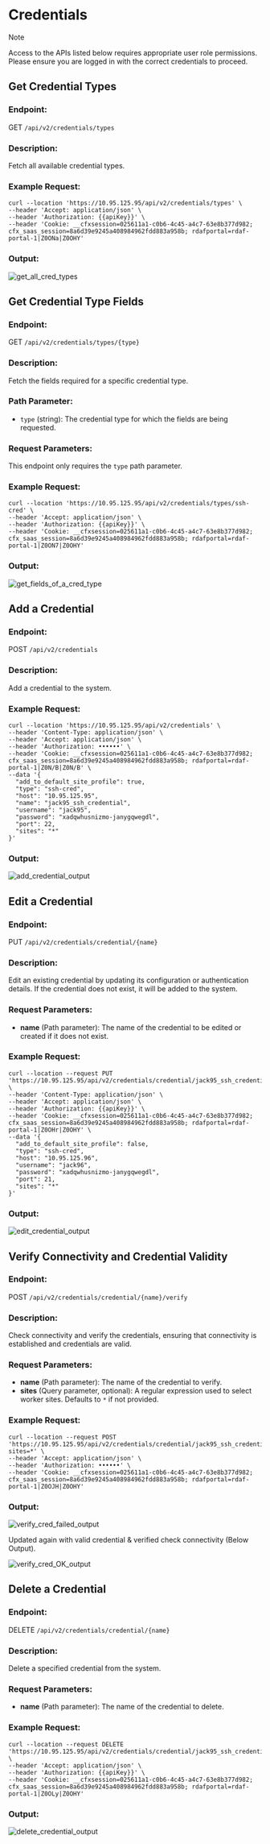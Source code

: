 # Credentials

> [!NOTE]
> Access to the APIs listed below requires appropriate user role permissions. Please ensure you are logged in with the correct credentials to proceed.

## Get Credential Types

### Endpoint:
GET `/api/v2/credentials/types`

### Description:
Fetch all available credential types.

### Example Request:
```shell cURL
curl --location 'https://10.95.125.95/api/v2/credentials/types' \
--header 'Accept: application/json' \
--header 'Authorization: {{apiKey}}' \
--header 'Cookie: __cfxsession=025611a1-c0b6-4c45-a4c7-63e8b377d982; cfx_saas_session=8a6d39e9245a408984962fdd883a958b; rdafportal=rdaf-portal-1|Z0ONa|Z0OHY'
```

### Output:
![get_all_cred_types](https://github.com/user-attachments/assets/7c7a17d0-ab47-48ac-942a-6518c7d40805)


## Get Credential Type Fields

### Endpoint:
GET `/api/v2/credentials/types/{type}`

### Description:
Fetch the fields required for a specific credential type.

### Path Parameter:
- `type` (string): The credential type for which the fields are being requested.

### Request Parameters:
This endpoint only requires the `type` path parameter.

### Example Request:
```shell cURL
curl --location 'https://10.95.125.95/api/v2/credentials/types/ssh-cred' \
--header 'Accept: application/json' \
--header 'Authorization: {{apiKey}}' \
--header 'Cookie: __cfxsession=025611a1-c0b6-4c45-a4c7-63e8b377d982; cfx_saas_session=8a6d39e9245a408984962fdd883a958b; rdafportal=rdaf-portal-1|Z0ON7|Z0OHY'
```

### Output:
![get_fields_of_a_cred_type](https://github.com/user-attachments/assets/7290ae08-702f-43b9-96bc-f2bdc0dfbc61)



## Add a Credential

### Endpoint:
POST `/api/v2/credentials`

### Description:
Add a credential to the system.

### Example Request:
```shell cURL
curl --location 'https://10.95.125.95/api/v2/credentials' \
--header 'Content-Type: application/json' \
--header 'Accept: application/json' \
--header 'Authorization: ••••••' \
--header 'Cookie: __cfxsession=025611a1-c0b6-4c45-a4c7-63e8b377d982; cfx_saas_session=8a6d39e9245a408984962fdd883a958b; rdafportal=rdaf-portal-1|Z0N/B|Z0N/B' \
--data '{
  "add_to_default_site_profile": true,
  "type": "ssh-cred",
  "host": "10.95.125.95",
  "name": "jack95_ssh_credential",
  "username": "jack95",
  "password": "xadqwhusnizmo-janygqwegdl",
  "port": 22,
  "sites": "*"
}'
```

### Output:
![add_credential_output](https://github.com/user-attachments/assets/392d4082-cea8-4e9a-b7f9-7380dbc83864)



## Edit a Credential

### Endpoint:
PUT `/api/v2/credentials/credential/{name}`

### Description:
Edit an existing credential by updating its configuration or authentication details. If the credential does not exist, it will be added to the system.

### Request Parameters:
- **name** (Path parameter): The name of the credential to be edited or created if it does not exist.

### Example Request:
```shell cURL
curl --location --request PUT 'https://10.95.125.95/api/v2/credentials/credential/jack95_ssh_credential' \
--header 'Content-Type: application/json' \
--header 'Accept: application/json' \
--header 'Authorization: {{apiKey}}' \
--header 'Cookie: __cfxsession=025611a1-c0b6-4c45-a4c7-63e8b377d982; cfx_saas_session=8a6d39e9245a408984962fdd883a958b; rdafportal=rdaf-portal-1|Z0OHr|Z0OHY' \
--data '{
  "add_to_default_site_profile": false,
  "type": "ssh-cred",
  "host": "10.95.125.96",
  "username": "jack96",
  "password": "xadqwhusnizmo-janygqwegdl",
  "port": 21,
  "sites": "*"
}'
```

### Output:
![edit_credential_output](https://github.com/user-attachments/assets/95eede14-be02-4bf8-b3c3-fd6db1571d1d)



## Verify Connectivity and Credential Validity

### Endpoint:
POST `/api/v2/credentials/credential/{name}/verify`

### Description:
Check connectivity and verify the credentials, ensuring that connectivity is established and credentials are valid.

### Request Parameters:
- **name** (Path parameter): The name of the credential to verify.
- **sites** (Query parameter, optional): A regular expression used to select worker sites. Defaults to `*` if not provided.

### Example Request:
```shell cURL
curl --location --request POST 'https://10.95.125.95/api/v2/credentials/credential/jack95_ssh_credential/verify?sites=*' \
--header 'Accept: application/json' \
--header 'Authorization: ••••••' \
--header 'Cookie: __cfxsession=025611a1-c0b6-4c45-a4c7-63e8b377d982; cfx_saas_session=8a6d39e9245a408984962fdd883a958b; rdafportal=rdaf-portal-1|Z0OJH|Z0OHY'
```

### Output:
![verify_cred_failed_output](https://github.com/user-attachments/assets/a2b46e4d-28c2-4da8-9997-e7825f7bbb1b)



Updated again with valid credential & verified check connectivity (Below Output).

![verify_cred_OK_output](https://github.com/user-attachments/assets/8fa77606-b168-45d3-bc6b-ba9026da5912)



## Delete a Credential

### Endpoint:
DELETE `/api/v2/credentials/credential/{name}`

### Description:
Delete a specified credential from the system.

### Request Parameters:
- **name** (Path parameter): The name of the credential to delete.

### Example Request:
```shell cURL
curl --location --request DELETE 'https://10.95.125.95/api/v2/credentials/credential/jack95_ssh_credential' \
--header 'Accept: application/json' \
--header 'Authorization: {{apiKey}}' \
--header 'Cookie: __cfxsession=025611a1-c0b6-4c45-a4c7-63e8b377d982; cfx_saas_session=8a6d39e9245a408984962fdd883a958b; rdafportal=rdaf-portal-1|Z0OLy|Z0OHY'
```

### Output:
![delete_credential_output](https://github.com/user-attachments/assets/ea0335b7-bae2-431d-a5fc-af1b212d3d82)
